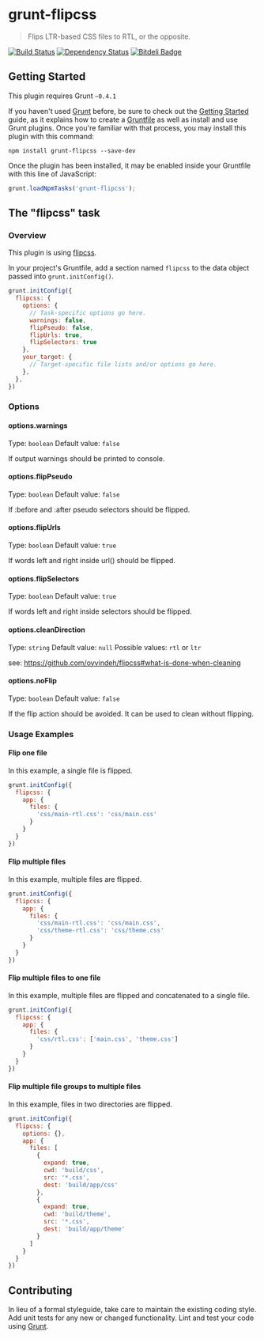 # grunt-flipcss

> Flips LTR-based CSS files to RTL, or the opposite.

[![Build Status](https://travis-ci.org/behrang/grunt-flipcss.png?branch=master)](https://travis-ci.org/behrang/grunt-flipcss)
[![Dependency Status](https://gemnasium.com/behrang/grunt-flipcss.png)](https://gemnasium.com/behrang/grunt-flipcss)
[![Bitdeli Badge](https://d2weczhvl823v0.cloudfront.net/behrang/grunt-flipcss/trend.png)](https://bitdeli.com/free "Bitdeli Badge")

## Getting Started
This plugin requires Grunt `~0.4.1`

If you haven't used [Grunt](http://gruntjs.com/) before, be sure to check out the [Getting Started](http://gruntjs.com/getting-started) guide, as it explains how to create a [Gruntfile](http://gruntjs.com/sample-gruntfile) as well as install and use Grunt plugins. Once you're familiar with that process, you may install this plugin with this command:

```shell
npm install grunt-flipcss --save-dev
```

Once the plugin has been installed, it may be enabled inside your Gruntfile with this line of JavaScript:

```js
grunt.loadNpmTasks('grunt-flipcss');
```

## The "flipcss" task

### Overview
This plugin is using [flipcss](https://github.com/operasoftware/flipcss).

In your project's Gruntfile, add a section named `flipcss` to the data object passed into `grunt.initConfig()`.

```js
grunt.initConfig({
  flipcss: {
    options: {
      // Task-specific options go here.
      warnings: false,
      flipPseudo: false,
      flipUrls: true,
      flipSelectors: true
    },
    your_target: {
      // Target-specific file lists and/or options go here.
    },
  },
})
```

### Options

#### options.warnings
Type: `boolean`
Default value: `false`

If output warnings should be printed to console.

#### options.flipPseudo
Type: `boolean`
Default value: `false`

If :before and :after pseudo selectors should be flipped.

#### options.flipUrls
Type: `boolean`
Default value: `true`

If words left and right inside url() should be flipped.

#### options.flipSelectors
Type: `boolean`
Default value: `true`

If words left and right inside selectors should be flipped.

#### options.cleanDirection
Type: `string`
Default value: `null`
Possible values: `rtl` or `ltr`

see: https://github.com/oyvindeh/flipcss#what-is-done-when-cleaning

#### options.noFlip
Type: `boolean`
Default value: `false`

If the flip action should be avoided. It can be used to clean without flipping.


### Usage Examples

#### Flip one file
In this example, a single file is flipped.

```js
grunt.initConfig({
  flipcss: {
    app: {
      files: {
        'css/main-rtl.css': 'css/main.css'
      }
    }
  }
})
```

#### Flip multiple files
In this example, multiple files are flipped.

```js
grunt.initConfig({
  flipcss: {
    app: {
      files: {
        'css/main-rtl.css': 'css/main.css',
        'css/theme-rtl.css': 'css/theme.css'
      }
    }
  }
})
```

#### Flip multiple files to one file
In this example, multiple files are flipped and concatenated to a single file.

```js
grunt.initConfig({
  flipcss: {
    app: {
      files: {
        'css/rtl.css': ['main.css', 'theme.css']
      }
    }
  }
})
```

#### Flip multiple file groups to multiple files
In this example, files in two directories are flipped.

```js
grunt.initConfig({
  flipcss: {
    options: {},
    app: {
      files: [
        {
          expand: true,
          cwd: 'build/css',
          src: '*.css',
          dest: 'build/app/css'
        },
        {
          expand: true,
          cwd: 'build/theme',
          src: '*.css',
          dest: 'build/app/theme'
        }
      ]
    }
  }
})
```

## Contributing
In lieu of a formal styleguide, take care to maintain the existing coding style. Add unit tests for any new or changed functionality. Lint and test your code using [Grunt](http://gruntjs.com/).
